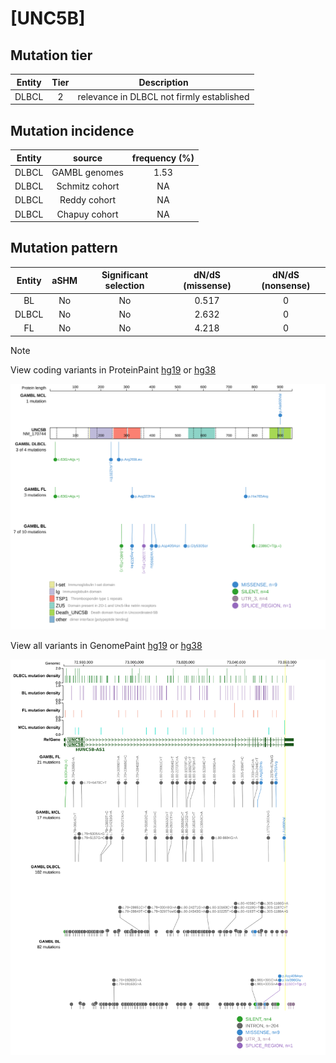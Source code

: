 # [UNC5B]

## Mutation tier

|Entity|Tier|Description                              |
|:------:|:----:|-----------------------------------------|
|DLBCL |2   |relevance in DLBCL not firmly established|
## Mutation incidence

|Entity|source        |frequency (%)|
|:------:|:--------------:|:-------------:|
|DLBCL |GAMBL genomes |1.53         |
|DLBCL |Schmitz cohort|  NA         |
|DLBCL |Reddy cohort  |  NA         |
|DLBCL |Chapuy cohort |  NA         |

## Mutation pattern

|Entity|aSHM|Significant selection|dN/dS (missense)|dN/dS (nonsense)|
|:------:|:----:|:---------------------:|:----------------:|:----------------:|
|BL    |No  |No                   |0.517           |0               |
|DLBCL |No  |No                   |2.632           |0               |
|FL    |No  |No                   |4.218           |0               |


> [!NOTE]
View coding variants in ProteinPaint [hg19](https://www.bcgsc.ca/downloads/morinlab/GAMBL/test/genes/UNC5B_protein.html)  or [hg38](https://www.bcgsc.ca/downloads/morinlab/GAMBL/test/genes/UNC5B_protein_hg38.html)

![image](images/proteinpaint/UNC5B_NM_170744.svg)

View all variants in GenomePaint [hg19](https://www.bcgsc.ca/downloads/morinlab/GAMBL/test/genes/UNC5B.html)  or [hg38](https://www.bcgsc.ca/downloads/morinlab/GAMBL/test/genes/UNC5B_hg38.html)

![image](images/proteinpaint/UNC5B.svg)
